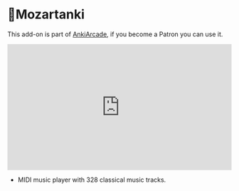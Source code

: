 # 🎵Mozartanki

This add-on is part of [AnkiArcade](../Home.md), if you become a Patron you can use it. 

<iframe src="https://www.youtube.com/embed/Joo2Psc5DaE?list=PLZhrgD6s-LFVsEhxRdEHf_OkGVe2YZfeo" frameborder="0" allow="accelerometer; autoplay; clipboard-write; encrypted-media; gyroscope; picture-in-picture" allowfullscreen style="aspect-ratio: 16/9; width: 100%;"></iframe>

 * MIDI music player with 328 classical music tracks.
